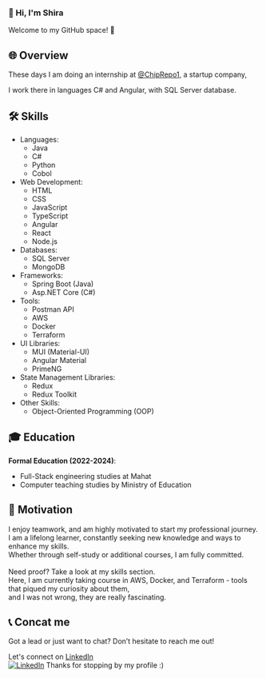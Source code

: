 ### 👋 Hi, I'm Shira
Welcome to my GitHub space! 🚀


## 🌐 Overview
These days I am doing an internship at [@ChipRepo1](https://github.com/ChipRepo1), a startup company, <br>

I work there in languages ​​C# and Angular, with SQL Server database.


## 🛠️ Skills
- Languages:
  - Java
  - C#
  - Python
  - Cobol
- Web Development:
  - HTML
  - CSS
  - JavaScript
  - TypeScript
  - Angular
  - React
  - Node.js
- Databases:
  - SQL Server
  - MongoDB
- Frameworks:
  - Spring Boot (Java)
  - Asp.NET Core (C#)
- Tools:
  - Postman API
  - AWS
  - Docker
  - Terraform
- UI Libraries:
    - MUI (Material-UI)
    - Angular Material
    - PrimeNG 
- State Management Libraries:
    - Redux
    - Redux Toolkit
- Other Skills:
  - Object-Oriented Programming (OOP)


## 🎓 Education
**Formal Education (2022-2024)**:
  - Full-Stack engineering studies at Mahat
  - Computer teaching studies by Ministry of Education


## 💪 Motivation
I enjoy teamwork, and am highly motivated to start my professional journey. <br>
I am a lifelong learner, constantly seeking new knowledge and ways to enhance my skills. <br>
Whether through self-study or additional courses, I am fully committed.  <br> <br>
Need proof? Take a look at my skills section. <br>
Here, I am currently taking course in AWS, Docker, and Terraform - tools that piqued my curiosity about them,  <br>
and I was not wrong, they are really fascinating.


## 📞 Concat me
Got a lead or just want to chat? Don’t hesitate to reach me out! <br>

Let's connect on [LinkedIn](https://www.linkedin.com/in/shirabiton/) <br>
[![LinkedIn](https://upload.wikimedia.org/wikipedia/commons/c/ca/LinkedIn_logo_initials.png)](https://www.linkedin.com/in/your-profile)
Thanks for stopping by my profile :)

